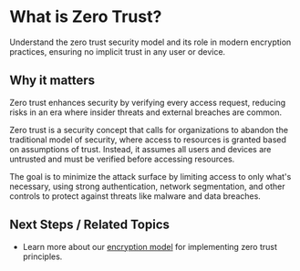 # What is Zero Trust?

Understand the zero trust security model and its role in modern encryption practices, ensuring no implicit trust in any user or device.


## Why it matters
Zero trust enhances security by verifying every access request, reducing risks in an era where insider threats and external breaches are common.

Zero trust is a security concept that calls for organizations to abandon the traditional model of security, where access to resources is granted based on assumptions of trust. Instead, it assumes all users and devices are untrusted and must be verified before accessing resources.

The goal is to minimize the attack surface by limiting access to only what's necessary, using strong authentication, network segmentation, and other controls to protect against threats like malware and data breaches.

## Next Steps / Related Topics
- Learn more about our [encryption model](/02-core-concepts/encryption-model) for implementing zero trust principles.